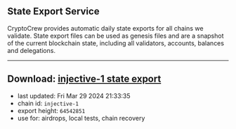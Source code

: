 ## State Export Service
CryptoCrew provides automatic daily state exports for all chains we validate. State export files can be used as genesis files and are a snapshot of the current blockchain state, including all validators, accounts, balances and delegations.

---
**Download: [injective-1 state export](https://dl-eu2.ccvalidators.com/SERVICE/injective/injective-1_export_64542851.json)**
---

- last updated: Fri Mar 29 2024 21:33:35
- chain id: `injective-1`
- export height: `64542851`
- use for: airdrops, local tests, chain recovery
